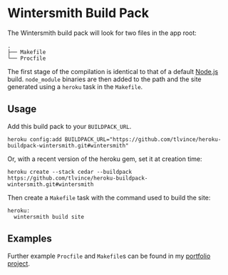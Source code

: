 # Wintersmith Build Pack

The Wintersmith build pack will look for two files in the app root:

    .
    ├── Makefile
    └── Procfile

The first stage of the compilation is identical to that of a default [Node.js][]
build. `node_module` binaries are then added to the path and the site generated
using a `heroku` task in the `Makefile`.

## Usage

Add this build pack to your `BUILDPACK_URL`.

    heroku config:add BUILDPACK_URL="https://github.com/tlvince/heroku-buildpack-wintersmith.git#wintersmith"

Or, with a recent version of the heroku gem, set it at creation time:

    heroku create --stack cedar --buildpack https://github.com/tlvince/heroku-buildpack-wintersmith.git#wintersmith

Then create a `Makefile` task with the command used to build the site:

    heroku:
      wintersmith build site

## Examples

Further example `Procfile` and `Makefile`s can be found in my [portfolio
project][p].

  [p]: https://github.com/tlvince/portfolio
  [node.js]: https://github.com/heroku/heroku-buildpack-nodejs
